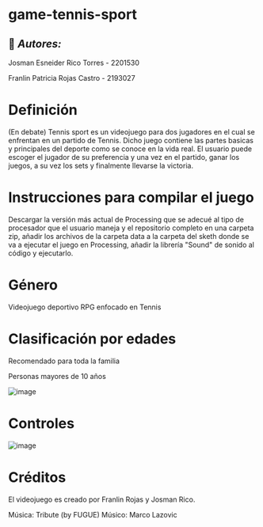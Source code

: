 # game-tennis-sport

## :pushpin: ***Autores:***

Josman Esneider Rico Torres - 2201530

Franlin Patricia Rojas Castro - 2193027

# Definición

(En debate) Tennis sport es un videojuego para dos jugadores en el cual se enfrentan en un partido de Tennis. Dicho juego contiene las partes basicas y principales del deporte como se conoce en la vida real. El usuario puede escoger el jugador de su preferencia y una vez en el partido, ganar los juegos, a su vez los sets y finalmente llevarse la victoria.

# Instrucciones para compilar el juego

Descargar la versión más actual de Processing que se adecué al tipo de procesador que el usuario maneja y el repositorio completo en una carpeta zip, añadir los archivos de la carpeta data a la carpeta del sketh donde se va a ejecutar el juego en Processing, añadir la librería "Sound" de sonido al código y ejecutarlo.

# Género

Videojuego deportivo RPG enfocado en Tennis

# Clasificación por edades

Recomendado para toda la familia

Personas mayores de 10 años

![image](https://user-images.githubusercontent.com/90159928/136195333-a6db8dc5-a578-4ec2-b17b-d33b1ef77505.png)


# Controles

![image](https://user-images.githubusercontent.com/90159928/136203814-22114943-1fdf-44bf-b481-78eed57027fe.png)


# Créditos

El videojuego es creado por Franlin Rojas y Josman Rico.

Música: Tribute (by FUGUE)
Músico: Marco Lazovic
